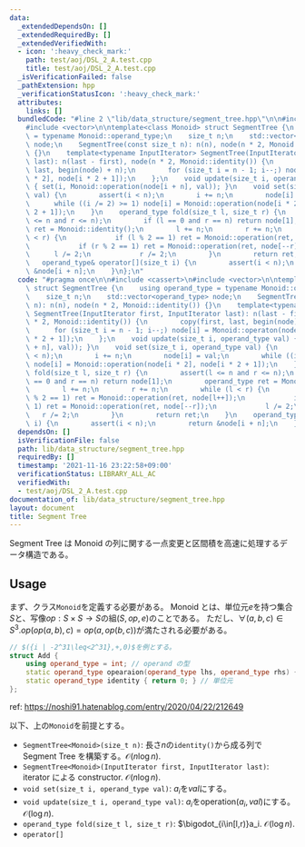 ```yaml
---
data:
  _extendedDependsOn: []
  _extendedRequiredBy: []
  _extendedVerifiedWith:
  - icon: ':heavy_check_mark:'
    path: test/aoj/DSL_2_A.test.cpp
    title: test/aoj/DSL_2_A.test.cpp
  _isVerificationFailed: false
  _pathExtension: hpp
  _verificationStatusIcon: ':heavy_check_mark:'
  attributes:
    links: []
  bundledCode: "#line 2 \"lib/data_structure/segment_tree.hpp\"\n\n#include <cassert>\n\
    #include <vector>\n\ntemplate<class Monoid> struct SegmentTree {\n    using operand_type\
    \ = typename Monoid::operand_type;\n    size_t n;\n    std::vector<operand_type>\
    \ node;\n    SegmentTree(const size_t n): n(n), node(n * 2, Monoid::identity())\
    \ {}\n    template<typename InputIterator> SegmentTree(InputIterator first, InputIterator\
    \ last): n(last - first), node(n * 2, Monoid::identity()) {\n        copy(first,\
    \ last, begin(node) + n);\n        for (size_t i = n - 1; i--;) node[i] = Monoid::operaton(node[i\
    \ * 2], node[i * 2 + 1]);\n    };\n    void update(size_t i, operand_type val)\
    \ { set(i, Monoid::operation(node[i + n], val)); }\n    void set(size_t i, operand_type\
    \ val) {\n        assert(i < n);\n        i += n;\n        node[i] = val;\n  \
    \      while ((i /= 2) >= 1) node[i] = Monoid::operation(node[i * 2], node[i *\
    \ 2 + 1]);\n    }\n    operand_type fold(size_t l, size_t r) {\n        assert(l\
    \ <= n and r <= n);\n        if (l == 0 and r == n) return node[1];\n        operand_type\
    \ ret = Monoid::identity();\n        l += n;\n        r += n;\n        while (l\
    \ < r) {\n            if (l % 2 == 1) ret = Monoid::operation(ret, node[l++]);\n\
    \            if (r % 2 == 1) ret = Monoid::operation(ret, node[--r]);\n      \
    \      l /= 2;\n            r /= 2;\n        }\n        return ret;\n    }\n \
    \   operand_type& operator[](size_t i) {\n        assert(i < n);\n        return\
    \ &node[i + n];\n    }\n};\n"
  code: "#pragma once\n\n#include <cassert>\n#include <vector>\n\ntemplate<class Monoid>\
    \ struct SegmentTree {\n    using operand_type = typename Monoid::operand_type;\n\
    \    size_t n;\n    std::vector<operand_type> node;\n    SegmentTree(const size_t\
    \ n): n(n), node(n * 2, Monoid::identity()) {}\n    template<typename InputIterator>\
    \ SegmentTree(InputIterator first, InputIterator last): n(last - first), node(n\
    \ * 2, Monoid::identity()) {\n        copy(first, last, begin(node) + n);\n  \
    \      for (size_t i = n - 1; i--;) node[i] = Monoid::operaton(node[i * 2], node[i\
    \ * 2 + 1]);\n    };\n    void update(size_t i, operand_type val) { set(i, Monoid::operation(node[i\
    \ + n], val)); }\n    void set(size_t i, operand_type val) {\n        assert(i\
    \ < n);\n        i += n;\n        node[i] = val;\n        while ((i /= 2) >= 1)\
    \ node[i] = Monoid::operation(node[i * 2], node[i * 2 + 1]);\n    }\n    operand_type\
    \ fold(size_t l, size_t r) {\n        assert(l <= n and r <= n);\n        if (l\
    \ == 0 and r == n) return node[1];\n        operand_type ret = Monoid::identity();\n\
    \        l += n;\n        r += n;\n        while (l < r) {\n            if (l\
    \ % 2 == 1) ret = Monoid::operation(ret, node[l++]);\n            if (r % 2 ==\
    \ 1) ret = Monoid::operation(ret, node[--r]);\n            l /= 2;\n         \
    \   r /= 2;\n        }\n        return ret;\n    }\n    operand_type& operator[](size_t\
    \ i) {\n        assert(i < n);\n        return &node[i + n];\n    }\n};\n"
  dependsOn: []
  isVerificationFile: false
  path: lib/data_structure/segment_tree.hpp
  requiredBy: []
  timestamp: '2021-11-16 23:22:58+09:00'
  verificationStatus: LIBRARY_ALL_AC
  verifiedWith:
  - test/aoj/DSL_2_A.test.cpp
documentation_of: lib/data_structure/segment_tree.hpp
layout: document
title: Segment Tree
---
```


Segment Tree は Monoid の列に関する一点変更と区間積を高速に処理するデータ構造である。

## Usage

まず、クラス`Monoid`を定義する必要がある。 Monoid とは、単位元$e$を持つ集合$S$と、写像$op:S\times S\rightarrow S$の組$(S, op, e)$のことである。 ただし、$\forall(
a,b,c)\in S^3. op(op(a,b),c)=op(a,op(b,c))$が満たされる必要がある。  

```c++
// $({i | -2^31\leq<2^31},+,0)$を例とする。
struct Add {
    using operand_type = int; // operand の型
    static operand_type opearaion(operand_type lhs, operand_type rhs) { return lhs + rhs; } // fucntion<operand_type(operand_type, operand_type)> の二項演算
    static operand_type identity { return 0; } // 単位元
};
```

ref: https://noshi91.hatenablog.com/entry/2020/04/22/212649

以下、上の`Monoid`を前提とする。

- `SegmentTree<Monoid>(size_t n)`: 長さ$n$の`identity()`から成る列で Segment Tree を構築する。$\mathcal{O}(n\log n)$.
- `SegmentTree<Monoid>(InputIterator first, InputIterator last)`: iterator による constructor. $\mathcal{O}(n\log n)$.
- `void set(size_t i, operand_type val)`: $a_i$を$val$にする。
- `void update(size_t i, operand_type val)`: $a_i$を$\mathrm{operation}(a_i,val)$にする。$\mathcal{O}(\log n)$.
- `operand_type fold(size_t l, size_t r)`: $\bigodot_{i\in[l,r)}a_i. $\mathcal{O}(\log n)$.
- `operator[]`

